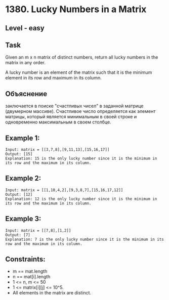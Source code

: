 # 1380. Lucky Numbers in a Matrix


## Level - easy


## Task
Given an m x n matrix of distinct numbers, return all lucky numbers in the matrix in any order.

A lucky number is an element of the matrix such that it is the minimum element in its row and maximum in its column.


##  Объяснение
заключается в поиске "счастливых чисел" в заданной матрице (двумерном массиве). 
Счастливое число определяется как элемент матрицы, который является минимальным в своей строке 
и одновременно максимальным в своем столбце.


## Example 1:
```
Input: matrix = [[3,7,8],[9,11,13],[15,16,17]]
Output: [15]
Explanation: 15 is the only lucky number since it is the minimum in its row and the maximum in its column.
```


## Example 2:
```
Input: matrix = [[1,10,4,2],[9,3,8,7],[15,16,17,12]]
Output: [12]
Explanation: 12 is the only lucky number since it is the minimum in its row and the maximum in its column.
```


## Example 3:
```
Input: matrix = [[7,8],[1,2]]
Output: [7]
Explanation: 7 is the only lucky number since it is the minimum in its row and the maximum in its column.
```


## Constraints:
- m == mat.length
- n == mat[i].length
- 1 <= n, m <= 50
- 1 <= matrix[i][j] <= 10^5.
- All elements in the matrix are distinct.